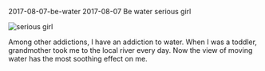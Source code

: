 2017-08-07-be-water
2017-08-07
Be water
serious girl

![serious girl](posts/2017-08-07-be-water.jpg)

Among other addictions, I have an addiction to water. When I was a toddler, grandmother took me to the local river every day. Now the view of moving water has the most soothing effect on me.